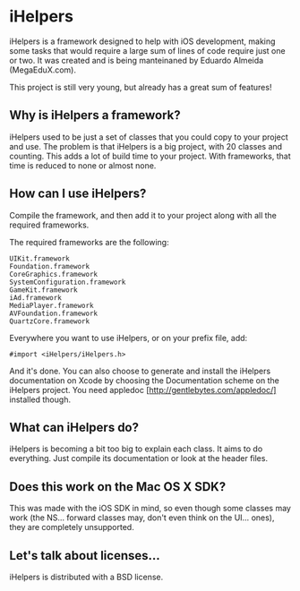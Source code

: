 iHelpers
========

iHelpers is a framework designed to help with iOS development, making some tasks that would require a large sum of lines of code require just one or two. It was created and is being manteinaned by Eduardo Almeida (MegaEduX.com). 

This project is still very young, but already has a great sum of features!

Why is iHelpers a framework?
----------------------------

iHelpers used to be just a set of classes that you could copy to your project and use. The problem is that iHelpers is a big project, with 20 classes and counting. This adds a lot of build time to your project. With frameworks, that time is reduced to none or almost none.

How can I use iHelpers?
-----------------------

Compile the framework, and then add it to your project along with all the required frameworks.

The required frameworks are the following:

	UIKit.framework
	Foundation.framework
	CoreGraphics.framework
	SystemConfiguration.framework
	GameKit.framework
	iAd.framework
	MediaPlayer.framework
	AVFoundation.framework
	QuartzCore.framework

Everywhere you want to use iHelpers, or on your prefix file, add:

	#import <iHelpers/iHelpers.h>

And it's done. You can also choose to generate and install the iHelpers documentation on Xcode by choosing the Documentation scheme on the iHelpers project. You need appledoc [http://gentlebytes.com/appledoc/] installed though.

What can iHelpers do?
---------------------

iHelpers is becoming a bit too big to explain each class. It aims to do everything. Just compile its documentation or look at the header files.

Does this work on the Mac OS X SDK?
-----------------------------------

This was made with the iOS SDK in mind, so even though some classes may work (the NS… forward classes may, don't even think on the UI… ones), they are completely unsupported.

Let's talk about licenses...
-------------------------------

iHelpers is distributed with a BSD license.
